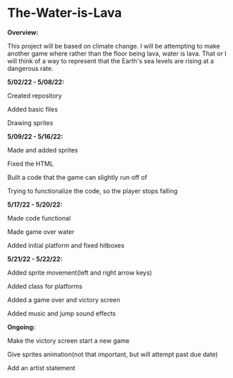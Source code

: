 # The-Water-is-Lava
**Overview:**

This project will be based on climate change. I will be attempting to make another game where rather than the floor being lava, water is lava. That or I will think of a way to represent that the Earth's sea levels are rising at a dangerous rate.

**5/02/22 - 5/08/22:**

Created repository

Added basic files

Drawing sprites

**5/09/22 - 5/16/22:**

Made and added sprites

Fixed the HTML

Built a code that the game can slightly run off of  

Trying to functionalize the code, so the player stops falling

**5/17/22 - 5/20/22:**

Made code functional

Made game over water

Added initial platform and fixed hitboxes

**5/21/22 - 5/22/22:**

Added sprite movement(left and right arrow keys)

Added class for platforms

Added a game over and victory screen

Added music and jump sound effects

**Ongoing:**

Make the victory screen start a new game

Give sprites animation(not that important, but will attempt past due date)

Add an artist statement
